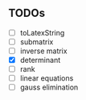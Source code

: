 ## TODOs
 - [ ] toLatexString
 - [ ] submatrix
 - [ ] inverse matrix
 - [x] determinant
 - [ ] rank
 - [ ] linear equations
 - [ ] gauss elimination